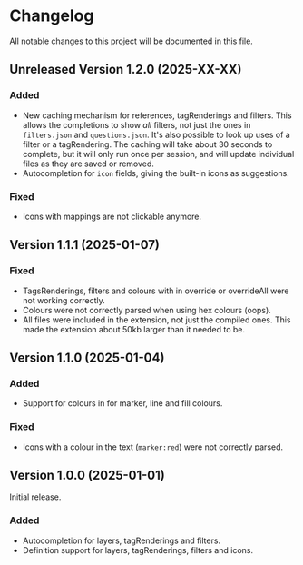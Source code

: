 # Changelog

All notable changes to this project will be documented in this file.

## Unreleased Version 1.2.0 (2025-XX-XX)

### Added

- New caching mechanism for references, tagRenderings and filters.
  This allows the completions to show _all_ filters, not just the ones in `filters.json` and `questions.json`.
  It's also possible to look up uses of a filter or a tagRendering.
  The caching will take about 30 seconds to complete, but it will only run once per session, and will update individual files as they are saved or removed.
- Autocompletion for `icon` fields, giving the built-in icons as suggestions.

### Fixed

- Icons with mappings are not clickable anymore.

## Version 1.1.1 (2025-01-07)

### Fixed

- TagsRenderings, filters and colours with in override or overrideAll were not working correctly.
- Colours were not correctly parsed when using hex colours (oops).
- All files were included in the extension, not just the compiled ones. This made the extension about 50kb larger than it needed to be.

## Version 1.1.0 (2025-01-04)

### Added

- Support for colours in for marker, line and fill colours.

### Fixed

- Icons with a colour in the text (`marker:red`) were not correctly parsed.

## Version 1.0.0 (2025-01-01)

Initial release.

### Added

- Autocompletion for layers, tagRenderings and filters.
- Definition support for layers, tagRenderings, filters and icons.
